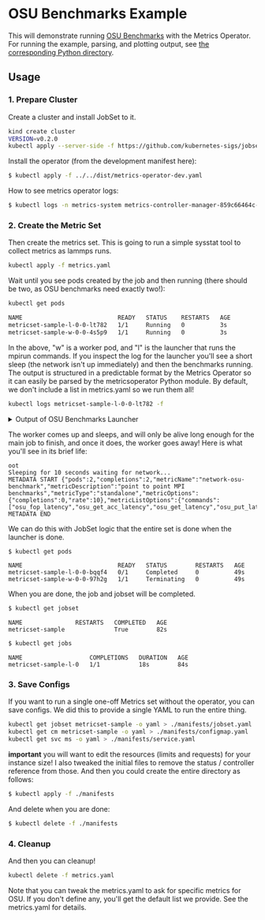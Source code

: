 # OSU Benchmarks Example

This will demonstrate running [OSU Benchmarks](https://mvapich.cse.ohio-state.edu/benchmarks/) with the Metrics Operator.
For running the example, parsing, and plotting output, see [the corresponding Python directory](../../python/network-osu-benchmark/).

## Usage

### 1. Prepare Cluster

Create a cluster and install JobSet to it.

```bash
kind create cluster
VERSION=v0.2.0
kubectl apply --server-side -f https://github.com/kubernetes-sigs/jobset/releases/download/$VERSION/manifests.yaml
```

Install the operator (from the development manifest here):

```bash
$ kubectl apply -f ../../dist/metrics-operator-dev.yaml
```

How to see metrics operator logs:

```bash
$ kubectl logs -n metrics-system metrics-controller-manager-859c66464c-7rpbw
```

### 2. Create the Metric Set

Then create the metrics set. This is going to run a simple sysstat tool to collect metrics
as lammps runs.

```bash
kubectl apply -f metrics.yaml
```

Wait until you see pods created by the job and then running (there should be two, as OSU benchmarks need exactly two!):

```bash
kubectl get pods
```
```diff
NAME                           READY   STATUS    RESTARTS   AGE
metricset-sample-l-0-0-lt782   1/1     Running   0          3s
metricset-sample-w-0-0-4s5p9   1/1     Running   0          3s
```

In the above, "w" is a worker pod, and "l" is the launcher that runs the mpirun commands.
If you inspect the log for the launcher you'll see a short sleep (the network isn't up immediately)
and then the benchmarks running. The output is structured in a predictable format by the Metrics
Operator so it can easily be parsed by the metricsoperator Python module.
By default, we don't include a list in metrics.yaml so we run them all!

```bash
kubectl logs metricset-sample-l-0-0-lt782 -f
```

<details>

<summary>Output of OSU Benchmarks Launcher</summary>

```console
Sleeping for 10 seconds waiting for network...
METADATA START {"pods":2,"completions":2,"metricName":"network-osu-benchmark","metricDescription":"point to point MPI benchmarks","metricType":"standalone","metricOptions":{"completions":0,"rate":10},"metricListOptions":{"commands":["/opt/osu-benchmark/build.openmpi/libexec/osu-micro-benchmarks/mpi/one-sided/osu_get_acc_latency","/opt/osu-benchmark/build.openmpi/libexec/osu-micro-benchmarks/mpi/one-sided/osu_acc_latency","/opt/osu-benchmark/build.openmpi/libexec/osu-micro-benchmarks/mpi/one-sided/osu_fop_latency","/opt/osu-benchmark/build.openmpi/libexec/osu-micro-benchmarks/mpi/one-sided/osu_get_latency","/opt/osu-benchmark/build.openmpi/libexec/osu-micro-benchmarks/mpi/one-sided/osu_put_latency","/opt/osu-benchmark/build.openmpi/libexec/osu-micro-benchmarks/mpi/collective/osu_allreduce","/opt/osu-benchmark/build.openmpi/libexec/osu-micro-benchmarks/mpi/pt2pt/osu_latency","/opt/osu-benchmark/build.openmpi/libexec/osu-micro-benchmarks/mpi/pt2pt/osu_bibw","/opt/osu-benchmark/build.openmpi/libexec/osu-micro-benchmarks/mpi/pt2pt/osu_bw"]}}
METADATA END
METRICS OPERATOR COLLECTION START
METRICS OPERATOR TIMEPOINT
mpirun --hostfile ./hostfile.txt --allow-run-as-root -np 2 /opt/osu-benchmark/build.openmpi/libexec/osu-micro-benchmarks/mpi/one-sided/osu_get_acc_latency
# OSU MPI_Get_accumulate latency Test v5.8
# Window creation: MPI_Win_create
# Synchronization: MPI_Win_lock/unlock
# Size          Latency (us)
1                       2.78
2                       1.65
4                       1.56
8                       1.55
16                      1.53
32                      1.61
64                      1.55
128                     1.61
256                     1.98
512                     1.87
1024                    2.23
2048                    2.97
4096                    4.06
8192                    7.58
16384                  15.03
32768                  29.06
65536                  57.17
131072                113.65
262144                217.74
524288                442.54
1048576               873.24
2097152              1838.53
4194304              4118.13
METRICS OPERATOR TIMEPOINT
mpirun --hostfile ./hostfile.txt --allow-run-as-root -np 2 /opt/osu-benchmark/build.openmpi/libexec/osu-micro-benchmarks/mpi/one-sided/osu_acc_latency
# OSU MPI_Accumulate latency Test v5.8
# Window creation: MPI_Win_allocate
# Synchronization: MPI_Win_flush
# Size          Latency (us)
1                       0.48
2                       0.45
4                       0.50
8                       0.49
16                      0.46
32                      0.36
64                      0.31
128                     0.34
256                     0.43
512                     0.52
1024                    0.79
2048                    1.34
4096                    2.37
8192                    4.84
16384                   9.60
32768                  18.92
65536                  34.48
131072                 69.30
262144                135.87
524288                264.04
1048576               548.64
2097152              1416.32
4194304              2195.60
METRICS OPERATOR TIMEPOINT
mpirun --hostfile ./hostfile.txt --allow-run-as-root -np 2 /opt/osu-benchmark/build.openmpi/libexec/osu-micro-benchmarks/mpi/one-sided/osu_fop_latency
# OSU MPI_Fetch_and_op latency Test v5.8
# Window creation: MPI_Win_allocate
# Synchronization: MPI_Win_flush
# Size          Latency (us)
8                       0.62
METRICS OPERATOR TIMEPOINT
mpirun --hostfile ./hostfile.txt --allow-run-as-root -np 2 /opt/osu-benchmark/build.openmpi/libexec/osu-micro-benchmarks/mpi/one-sided/osu_get_latency
# OSU MPI_Get latency Test v5.8
# Window creation: MPI_Win_allocate
# Synchronization: MPI_Win_flush
# Size          Latency (us)
1                       0.20
2                       0.16
4                       0.16
8                       0.14
16                      0.14
32                      0.16
64                      0.13
128                     0.13
256                     0.12
512                     0.13
1024                    0.11
2048                    0.12
4096                    0.21
8192                    0.23
16384                   0.41
32768                   0.86
65536                   1.82
131072                  3.49
262144                  9.07
524288                 17.50
1048576                35.53
2097152                70.06
4194304               269.72
METRICS OPERATOR TIMEPOINT
mpirun --hostfile ./hostfile.txt --allow-run-as-root -np 2 /opt/osu-benchmark/build.openmpi/libexec/osu-micro-benchmarks/mpi/one-sided/osu_put_latency
# OSU MPI_Put Latency Test v5.8
# Window creation: MPI_Win_allocate
# Synchronization: MPI_Win_flush
# Size          Latency (us)
1                       0.44
2                       0.42
4                       0.31
8                       0.37
16                      0.28
32                      0.24
64                      0.22
128                     0.22
256                     0.17
512                     0.18
1024                    0.15
2048                    0.14
4096                    0.17
8192                    0.23
16384                   0.59
32768                   1.11
65536                   2.78
131072                  3.92
262144                  8.96
524288                 20.62
1048576                36.66
2097152                72.93
4194304               275.19
METRICS OPERATOR TIMEPOINT
mpirun --hostfile ./hostfile.txt --allow-run-as-root -np 2 /opt/osu-benchmark/build.openmpi/libexec/osu-micro-benchmarks/mpi/collective/osu_allreduce

# OSU MPI Allreduce Latency Test v5.8
# Size       Avg Latency(us)
4                       1.34
8                       1.17
16                      0.89
32                      0.96
64                      0.94
128                     0.94
256                     1.03
512                     1.41
1024                    1.59
2048                    1.80
4096                    4.42
8192                    5.30
16384                   6.44
32768                  10.36
65536                  16.93
131072                 33.91
262144                 59.87
524288                110.83
1048576               230.90
METRICS OPERATOR TIMEPOINT
mpirun --hostfile ./hostfile.txt --allow-run-as-root -np 2 /opt/osu-benchmark/build.openmpi/libexec/osu-micro-benchmarks/mpi/pt2pt/osu_latency
# OSU MPI Latency Test v5.8
# Size          Latency (us)
0                       0.80
1                       0.46
2                       0.32
4                       0.29
8                       0.24
16                      0.22
32                      0.26
64                      0.26
128                     0.29
256                     0.33
512                     0.41
1024                    0.51
2048                    0.61
4096                    1.31
8192                    1.85
16384                   2.59
32768                   2.93
65536                   5.62
131072                  9.28
262144                 16.55
524288                 30.79
1048576                58.15
2097152               184.02
4194304               584.22
METRICS OPERATOR TIMEPOINT
mpirun --hostfile ./hostfile.txt --allow-run-as-root -np 2 /opt/osu-benchmark/build.openmpi/libexec/osu-micro-benchmarks/mpi/pt2pt/osu_bibw
# OSU MPI Bi-Directional Bandwidth Test v5.8
# Size      Bandwidth (MB/s)
1                       2.41
2                       3.94
4                      11.50
8                      32.48
16                     57.95
32                    140.93
64                    280.55
128                   562.17
256                   799.07
512                  2059.54
1024                 3287.79
2048                 7635.69
4096                 5608.39
8192                 9489.32
16384                9812.43
32768               17272.36
65536               26445.32
131072              31649.61
262144              32948.58
524288              32199.06
1048576             31963.81
2097152             17770.85
4194304              9360.80
METRICS OPERATOR TIMEPOINT
mpirun --hostfile ./hostfile.txt --allow-run-as-root -np 2 /opt/osu-benchmark/build.openmpi/libexec/osu-micro-benchmarks/mpi/pt2pt/osu_bw
# OSU MPI Bandwidth Test v5.8
# Size      Bandwidth (MB/s)
1                       1.83
2                       3.45
4                       5.59
8                      13.45
16                     33.92
32                     75.76
64                    165.74
128                   326.71
256                   683.73
512                  1303.41
1024                 3053.38
2048                 5100.77
4096                 3959.97
8192                 6322.19
16384                8227.68
32768               12834.55
65536               16996.58
131072              17358.56
262144              17617.89
524288              16931.85
1048576             18476.89
2097152             18718.87
4194304             11256.10
METRICS OPERATOR COLLECTION END
```

</details>

The worker comes up and sleeps, and will only be alive long enough for the main job to
finish, and once it does, the worker goes away! Here is what you'll see in its brief life:

```console
oot
Sleeping for 10 seconds waiting for network...
METADATA START {"pods":2,"completions":2,"metricName":"network-osu-benchmark","metricDescription":"point to point MPI benchmarks","metricType":"standalone","metricOptions":{"completions":0,"rate":10},"metricListOptions":{"commands":["osu_fop_latency","osu_get_acc_latency","osu_get_latency","osu_put_latency","osu_acc_latency"]}}
METADATA END
```

We can do this with JobSet logic that the entire set is done when the launcher is done.

```bash
$ kubectl get pods
```
```console
NAME                           READY   STATUS        RESTARTS   AGE
metricset-sample-l-0-0-bqqf4   0/1     Completed     0          49s
metricset-sample-w-0-0-97h2g   1/1     Terminating   0          49s
```

When you are done, the job and jobset will be completed.

```bash
$ kubectl get jobset
```
```console
NAME               RESTARTS   COMPLETED   AGE
metricset-sample              True        82s
```
```bash
$ kubectl get jobs
```
```console
NAME                   COMPLETIONS   DURATION   AGE
metricset-sample-l-0   1/1           18s        84s
```

### 3. Save Configs

If you want to run a single one-off Metrics set without the operator, you can save configs. We did this to provide a single YAML to run the entire thing.

```bash
kubectl get jobset metricset-sample -o yaml > ./manifests/jobset.yaml
kubectl get cm metricset-sample -o yaml > ./manifests/configmap.yaml
kubectl get svc ms -o yaml > ./manifests/service.yaml
```

**important** you will want to edit the resources (limits and requests) for your instance size!
I also tweaked the initial files to remove the status / controller reference from those. And then you could create the entire directory as follows:

```bash
$ kubectl apply -f ./manifests
```

And delete when you are done:

```bash
$ kubectl delete -f ./manifests
```

### 4. Cleanup

And then you can cleanup!

```bash
kubectl delete -f metrics.yaml
```

Note that you can tweak the metrics.yaml to ask for specific metrics for OSU.
If you don't define any, you'll get the default list we provide. See
the metrics.yaml for details.
